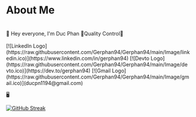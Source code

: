 <h1>About Me<h1></h1>
👋 Hey everyone, I'm Duc Phan
🐞Quality Control🐞
<br></br>
[![LinkedIn Logo](https://raw.githubusercontent.com/Gerphan94/Gerphan94/main/Image/linkedin.ico)](https://www.linkedin.com/in/gerphan94)
[![Devto Logo](https://raw.githubusercontent.com/Gerphan94/Gerphan94/main/Image/devto.ico)](https://dev.to/gerphan94)
[![Gmail Logo](https://raw.githubusercontent.com/Gerphan94/Gerphan94/main/Image/gmail.ico)](ducpn1194@gmail.com)

🖥️


[![GitHub Streak](https://github-readme-streak-stats.herokuapp.com?user=Gerphan94)](https://git.io/streak-stats)
